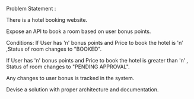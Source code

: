 Problem Statement :

There is a hotel booking website.

Expose an API to book a room based on user bonus points.

 

Conditions:
If User has 'n' bonus points and Price to book the hotel is 'n’ ,Status of room changes to "BOOKED".

If User has 'n' bonus points and Price to book the hotel is greater than 'n’ , Status of room changes to "PENDING APPROVAL".

Any changes to user bonus is tracked in the system.

 

Devise a solution with proper architecture and documentation.
